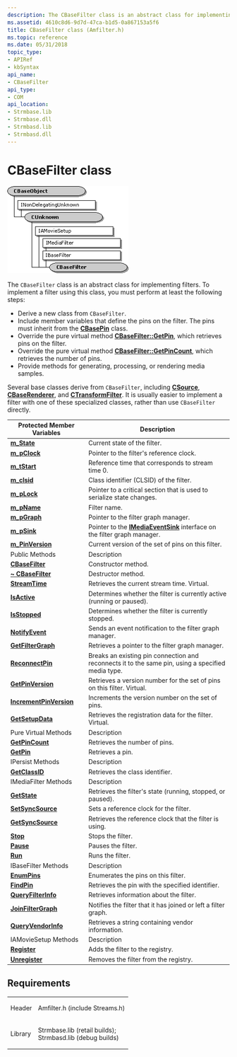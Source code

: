 ```yaml
---
description: The CBaseFilter class is an abstract class for implementing filters.
ms.assetid: 4610c8d6-9d7d-47ca-b1d5-0a867153a5f6
title: CBaseFilter class (Amfilter.h)
ms.topic: reference
ms.date: 05/31/2018
topic_type: 
- APIRef
- kbSyntax
api_name: 
- CBaseFilter
api_type: 
- COM
api_location: 
- Strmbase.lib
- Strmbase.dll
- Strmbasd.lib
- Strmbasd.dll
---
```


# CBaseFilter class

![cbasefilter class hierarchy](images/filter01.png)

The `CBaseFilter` class is an abstract class for implementing filters. To implement a filter using this class, you must perform at least the following steps:

-   Derive a new class from `CBaseFilter`.
-   Include member variables that define the pins on the filter. The pins must inherit from the [**CBasePin**](cbasepin.md) class.
-   Override the pure virtual method [**CBaseFilter::GetPin**](cbasefilter-getpin.md), which retrieves pins on the filter.
-   Override the pure virtual method [**CBaseFilter::GetPinCount**](cbasefilter-getpincount.md), which retrieves the number of pins.
-   Provide methods for generating, processing, or rendering media samples.

Several base classes derive from `CBaseFilter`, including [**CSource**](csource.md), [**CBaseRenderer**](cbaserenderer.md), and [**CTransformFilter**](ctransformfilter.md). It is usually easier to implement a filter with one of these specialized classes, rather than use `CBaseFilter` directly.



| Protected Member Variables                                     | Description                                                                                        |
|----------------------------------------------------------------|----------------------------------------------------------------------------------------------------|
| [**m\_State**](cbasefilter-m-state.md)                        | Current state of the filter.                                                                       |
| [**m\_pClock**](cbasefilter-m-pclock.md)                      | Pointer to the filter's reference clock.                                                           |
| [**m\_tStart**](cbasefilter-m-tstart.md)                      | Reference time that corresponds to stream time 0.                                                  |
| [**m\_clsid**](cbasefilter-m-clsid.md)                        | Class identifier (CLSID) of the filter.                                                            |
| [**m\_pLock**](cbasefilter-m-plock.md)                        | Pointer to a critical section that is used to serialize state changes.                             |
| [**m\_pName**](cbasefilter-m-pname.md)                        | Filter name.                                                                                       |
| [**m\_pGraph**](cbasefilter-m-pgraph.md)                      | Pointer to the filter graph manager.                                                               |
| [**m\_pSink**](cbasefilter-m-psink.md)                        | Pointer to the [**IMediaEventSink**](/windows/desktop/api/Strmif/nn-strmif-imediaeventsink) interface on the filter graph manager.   |
| [**m\_PinVersion**](cbasefilter-m-pinversion.md)              | Current version of the set of pins on this filter.                                                 |
| Public Methods                                                 | Description                                                                                        |
| [**CBaseFilter**](cbasefilter-cbasefilter.md)                 | Constructor method.                                                                                |
| [**~ CBaseFilter**](cbasefilter--cbasefilter.md)              | Destructor method.                                                                                 |
| [**StreamTime**](cbasefilter-streamtime.md)                   | Retrieves the current stream time. Virtual.                                                        |
| [**IsActive**](cbasefilter-isactive.md)                       | Determines whether the filter is currently active (running or paused).                             |
| [**IsStopped**](cbasefilter-isstopped.md)                     | Determines whether the filter is currently stopped.                                                |
| [**NotifyEvent**](cbasefilter-notifyevent.md)                 | Sends an event notification to the filter graph manager.                                           |
| [**GetFilterGraph**](cbasefilter-getfiltergraph.md)           | Retrieves a pointer to the filter graph manager.                                                   |
| [**ReconnectPin**](cbasefilter-reconnectpin.md)               | Breaks an existing pin connection and reconnects it to the same pin, using a specified media type. |
| [**GetPinVersion**](cbasefilter-getpinversion.md)             | Retrieves a version number for the set of pins on this filter. Virtual.                            |
| [**IncrementPinVersion**](cbasefilter-incrementpinversion.md) | Increments the version number on the set of pins.                                                  |
| [**GetSetupData**](cbasefilter-getsetupdata.md)               | Retrieves the registration data for the filter. Virtual.                                           |
| Pure Virtual Methods                                           | Description                                                                                        |
| [**GetPinCount**](cbasefilter-getpincount.md)                 | Retrieves the number of pins.                                                                      |
| [**GetPin**](cbasefilter-getpin.md)                           | Retrieves a pin.                                                                                   |
| IPersist Methods                                               | Description                                                                                        |
| [**GetClassID**](cbasefilter-getclassid.md)                   | Retrieves the class identifier.                                                                    |
| IMediaFilter Methods                                           | Description                                                                                        |
| [**GetState**](cbasefilter-getstate.md)                       | Retrieves the filter's state (running, stopped, or paused).                                        |
| [**SetSyncSource**](cbasefilter-setsyncsource.md)             | Sets a reference clock for the filter.                                                             |
| [**GetSyncSource**](cbasefilter-getsyncsource.md)             | Retrieves the reference clock that the filter is using.                                            |
| [**Stop**](cbasefilter-stop.md)                               | Stops the filter.                                                                                  |
| [**Pause**](cbasefilter-pause.md)                             | Pauses the filter.                                                                                 |
| [**Run**](cbasefilter-run.md)                                 | Runs the filter.                                                                                   |
| IBaseFilter Methods                                            | Description                                                                                        |
| [**EnumPins**](cbasefilter-enumpins.md)                       | Enumerates the pins on this filter.                                                                |
| [**FindPin**](cbasefilter-findpin.md)                         | Retrieves the pin with the specified identifier.                                                   |
| [**QueryFilterInfo**](cbasefilter-queryfilterinfo.md)         | Retrieves information about the filter.                                                            |
| [**JoinFilterGraph**](cbasefilter-joinfiltergraph.md)         | Notifies the filter that it has joined or left a filter graph.                                     |
| [**QueryVendorInfo**](cbasefilter-queryvendorinfo.md)         | Retrieves a string containing vendor information.                                                  |
| IAMovieSetup Methods                                           | Description                                                                                        |
| [**Register**](cbasefilter-register.md)                       | Adds the filter to the registry.                                                                   |
| [**Unregister**](cbasefilter-unregister.md)                   | Removes the filter from the registry.                                                              |



 

## Requirements



|                    |                                                                                                                                                                                            |
|--------------------|--------------------------------------------------------------------------------------------------------------------------------------------------------------------------------------------|
| Header<br/>  | <dl> <dt>Amfilter.h (include Streams.h)</dt> </dl>                                                                                  |
| Library<br/> | <dl> <dt>Strmbase.lib (retail builds); </dt> <dt>Strmbasd.lib (debug builds)</dt> </dl> |



 

 




